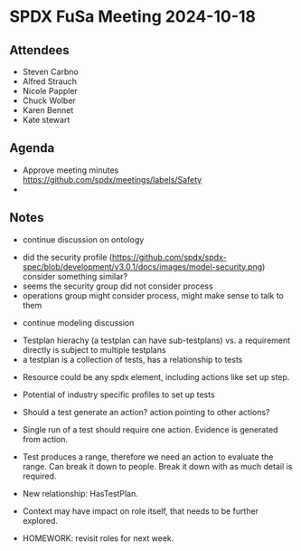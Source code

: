 # SPDX FuSa Meeting 2024-10-18

## Attendees
- Steven Carbno
- Alfred Strauch
- Nicole Pappler
- Chuck Wolber
- Karen Bennet
- Kate stewart

## Agenda
- Approve meeting minutes https://github.com/spdx/meetings/labels/Safety
- 

## Notes
- continue discussion on ontology
* did the security profile (https://github.com/spdx/spdx-spec/blob/development/v3.0.1/docs/images/model-security.png) consider something similar?
* seems the security group did not consider process
* operations group might consider process, might make sense to talk to them
- continue modeling discussion
* Testplan hierachy (a testplan can have sub-testplans) vs. a requirement directly is subject to multiple testplans
* a testplan is a collection of tests, has a relationship to tests
- Resource could be any spdx element, including actions like set up step. 
- Potential of industry specific profiles to set up tests
- Should a test generate an action?   action pointing to other actions?   
- Single run of a test should require one action.   Evidence is generated from action.
- Test produces a range, therefore we need an action to evaluate the range.   Can break it down to people.  Break it down with as much detail is required. 
- New relationship:  HasTestPlan.

- Context may have impact on role itself, that needs to be further explored. 
- HOMEWORK:  revisit roles for next week. 
